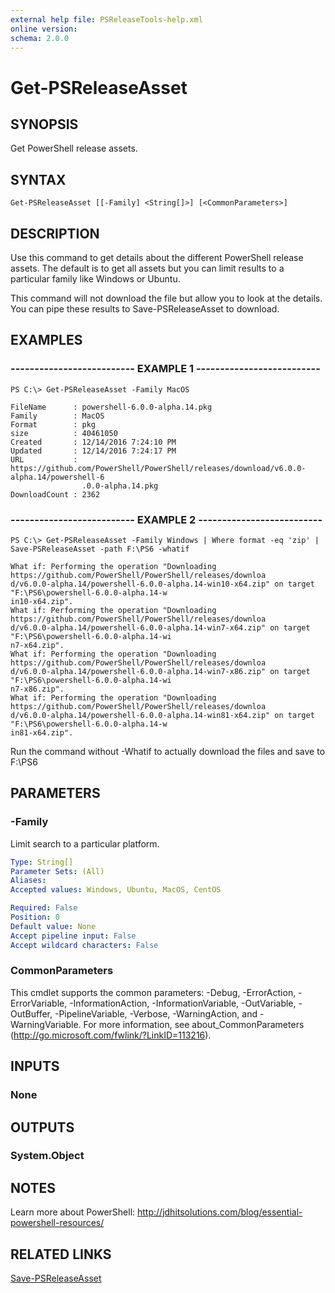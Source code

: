 ```yaml
---
external help file: PSReleaseTools-help.xml
online version: 
schema: 2.0.0
---
```


# Get-PSReleaseAsset

## SYNOPSIS
Get PowerShell release assets.

## SYNTAX

```
Get-PSReleaseAsset [[-Family] <String[]>] [<CommonParameters>]
```

## DESCRIPTION
Use this command to get details about the different PowerShell release assets. The default is to get all assets but you can limit results to a particular family like Windows or Ubuntu.

This command will not download the file but allow you to look at the details. You can pipe these results to Save-PSReleaseAsset to download.

## EXAMPLES

### -------------------------- EXAMPLE 1 --------------------------
```
PS C:\> Get-PSReleaseAsset -Family MacOS

FileName      : powershell-6.0.0-alpha.14.pkg
Family        : MacOS
Format        : pkg
size          : 40461050
Created       : 12/14/2016 7:24:10 PM
Updated       : 12/14/2016 7:24:17 PM
URL           : https://github.com/PowerShell/PowerShell/releases/download/v6.0.0-alpha.14/powershell-6
                .0.0-alpha.14.pkg
DownloadCount : 2362
```

### -------------------------- EXAMPLE 2 --------------------------
```
PS C:\> Get-PSReleaseAsset -Family Windows | Where format -eq 'zip' | Save-PSReleaseAsset -path F:\PS6 -whatif

What if: Performing the operation "Downloading https://github.com/PowerShell/PowerShell/releases/downloa
d/v6.0.0-alpha.14/powershell-6.0.0-alpha.14-win10-x64.zip" on target "F:\PS6\powershell-6.0.0-alpha.14-w
in10-x64.zip".
What if: Performing the operation "Downloading https://github.com/PowerShell/PowerShell/releases/downloa
d/v6.0.0-alpha.14/powershell-6.0.0-alpha.14-win7-x64.zip" on target "F:\PS6\powershell-6.0.0-alpha.14-wi
n7-x64.zip".
What if: Performing the operation "Downloading https://github.com/PowerShell/PowerShell/releases/downloa
d/v6.0.0-alpha.14/powershell-6.0.0-alpha.14-win7-x86.zip" on target "F:\PS6\powershell-6.0.0-alpha.14-wi
n7-x86.zip".
What if: Performing the operation "Downloading https://github.com/PowerShell/PowerShell/releases/downloa
d/v6.0.0-alpha.14/powershell-6.0.0-alpha.14-win81-x64.zip" on target "F:\PS6\powershell-6.0.0-alpha.14-w
in81-x64.zip".
```

Run the command without -Whatif to actually download the files and save to F:\PS6

## PARAMETERS

### -Family
Limit search to a particular platform.

```yaml
Type: String[]
Parameter Sets: (All)
Aliases: 
Accepted values: Windows, Ubuntu, MacOS, CentOS

Required: False
Position: 0
Default value: None
Accept pipeline input: False
Accept wildcard characters: False
```

### CommonParameters
This cmdlet supports the common parameters: -Debug, -ErrorAction, -ErrorVariable, -InformationAction, -InformationVariable, -OutVariable, -OutBuffer, -PipelineVariable, -Verbose, -WarningAction, and -WarningVariable. For more information, see about_CommonParameters (http://go.microsoft.com/fwlink/?LinkID=113216).

## INPUTS

### None

## OUTPUTS

### System.Object

## NOTES
Learn more about PowerShell:
http://jdhitsolutions.com/blog/essential-powershell-resources/

## RELATED LINKS

[Save-PSReleaseAsset]()
